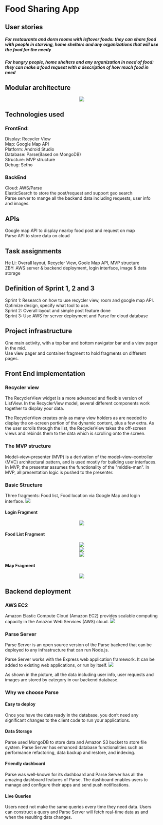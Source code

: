 # Food Sharing App
## User stories
##### For restaurants and dorm rooms with leftover foods: they can share food with people in starving, home shelters and any organizations that will use the food for the needy
##### For hungry people, home shelters and any organization in need of food: they can make a food request with a description of how much food in need

## Modular architecture
<p align="center"> 
<img src="https://github.com/ec500-software-engineering/project-22-food-sharing-app/blob/master/pics/diagram.png">
</p>

## Technologies used
### FrontEnd:
Display: Recycler View
<br>Map: Google Map API
<br>Platform: Android Studio
<br>Database: Parse(Based on MongoDB)
<br>Structure: MVP structure
<br>Debug: Setho


### BackEnd
Cloud: AWS/Parse
<br>ElasticSearch to store the post/request and support geo search
<br>Parse server to mange all the backend data including requests, user info and images.

## APIs
Google map API to display nearby food post and request on map
<br>Parse API to store data on cloud

## Task assignments
He Li: Overall layout, Recycler View, Goole Map API, MVP structure
<br>ZBY: AWS server & backend deployment, login interface, image & data storage

## Definition of Sprint 1, 2 and 3
Sprint 1: Research on how to use recycler view, room and google map API. Optimize design, specify what tool to use.
<br>Sprint 2: Overall layout and simple post feature done
<br>Sprint 3: Use AWS for server deployment and Parse for cloud database

## Project infrastructure
One main activity, with a top bar and bottom navigator bar and a view pager in the mid.
<br>Use view pager and container fragment to hold fragments on different pages.

## Front End implementation

### Recycler view
The RecyclerView widget is a more advanced and flexible version of ListView.
In the RecyclerView model, several different components work together to display your data. 

The RecyclerView creates only as many view holders as are needed to display the on-screen portion of the dynamic content, plus a few extra. As the user scrolls through the list, the RecyclerView takes the off-screen views and rebinds them to the data which is scrolling onto the screen.

### The MVP structure
Model–view–presenter (MVP) is a derivation of the model–view–controller (MVC) architectural pattern, and is used mostly for building user interfaces.
In MVP, the presenter assumes the functionality of the "middle-man". In MVP, all presentation logic is pushed to the presenter.

### Basic Structure
Three fragments: Food list, Food location via Google Map and login interface.
<img src="https://github.com/ec500-software-engineering/project-22-food-sharing-app/blob/master/pics/overall.gif">

#### Login Fragment
<div align=center><img src="https://github.com/ec500-software-engineering/project-22-food-sharing-app/blob/master/pics/signin.gif"></div>


#### Food List Fragment
<div align=center><img src="https://github.com/ec500-software-engineering/project-22-food-sharing-app/blob/master/pics/itemList.gif"></div>

<div align=center><img src="https://github.com/ec500-software-engineering/project-22-food-sharing-app/blob/master/pics/post.gif"></div>

<div align=center><img src="https://github.com/ec500-software-engineering/project-22-food-sharing-app/blob/master/pics/refresh.gif"></div>

#### Map Fragment
<div align=center><img src="https://github.com/ec500-software-engineering/project-22-food-sharing-app/blob/master/pics/map.gif"></div>



## Backend deployment
### AWS EC2
Amazon Elastic Compute Cloud (Amazon EC2) provides scalable computing capacity in the Amazon Web Services (AWS) cloud.
<img src="https://github.com/ec500-software-engineering/project-22-food-sharing-app/blob/master/pics/AWS.jpg">
</p>

### Parse Server
Parse Server is an open source version of the Parse backend that can be deployed to any infrastructure that can run Node.js.

Parse Server works with the Express web application framework. It can be added to existing web applications, or run by itself.
<img src="https://github.com/ec500-software-engineering/project-22-food-sharing-app/blob/master/pics/Parse.jpg">

As shown in the picture, all the data including user info, user requests and images are stored by category in our backend database.

### Why we choose Parse
#### Easy to deploy
Once you have the data ready in the database, you don’t need any significant changes to the client code to run your applications.
#### Data Storage
Parse used MongoDB to store data and Amazon S3 bucket to store file system. Parse Server has enhanced database functionalities such as performance refactoring, data backup and restore, and indexing.
#### Friendly dashboard
Parse was well-known for its dashboard and Parse Server has all the amazing dashboard features of Parse. The dashboard enables users to manage and configure their apps and send push notifications.
#### Live Queries
Users need not make the same queries every time they need data. Users can construct a query and Parse Server will fetch real-time data as and when the resulting data changes.

